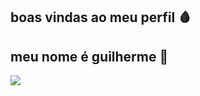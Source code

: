 ## boas vindas ao meu perfil 🩸

## meu nome é guilherme 🦇 ##


![](https://media1.tenor.com/m/uHKaHq-pxe4AAAAd/pinguim-chicken.gif)

